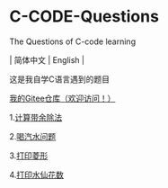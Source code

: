 # C-CODE-Questions
The Questions of C-code learning

| 简体中文 | English |

这是我自学C语言遇到的题目

[我的Gitee仓库（欢迎访问！）](https://gitee.com/fcchbjm/C-CODE)



1.[计算带余除法](https://github.com/fcchbjm/C-CODE/blob/main/Questions/%E8%AE%A1%E7%AE%97%E5%B8%A6%E4%BD%99%E9%99%A4%E6%B3%95.c)

2.[喝汽水问题](https://github.com/fcchbjm/C-CODE/blob/main/Questions/%E5%96%9D%E6%B1%BD%E6%B0%B4%E9%97%AE%E9%A2%98.c)

3.[打印菱形](https://github.com/fcchbjm/C-CODE/blob/main/Questions/%E6%89%93%E5%8D%B0%E8%8F%B1%E5%BD%A2.c)

4.[打印水仙花数](https://github.com/fcchbjm/C-CODE/blob/main/Questions/%E6%89%93%E5%8D%B0%E6%B0%B4%E4%BB%99%E8%8A%B1%E6%95%B0.c)
